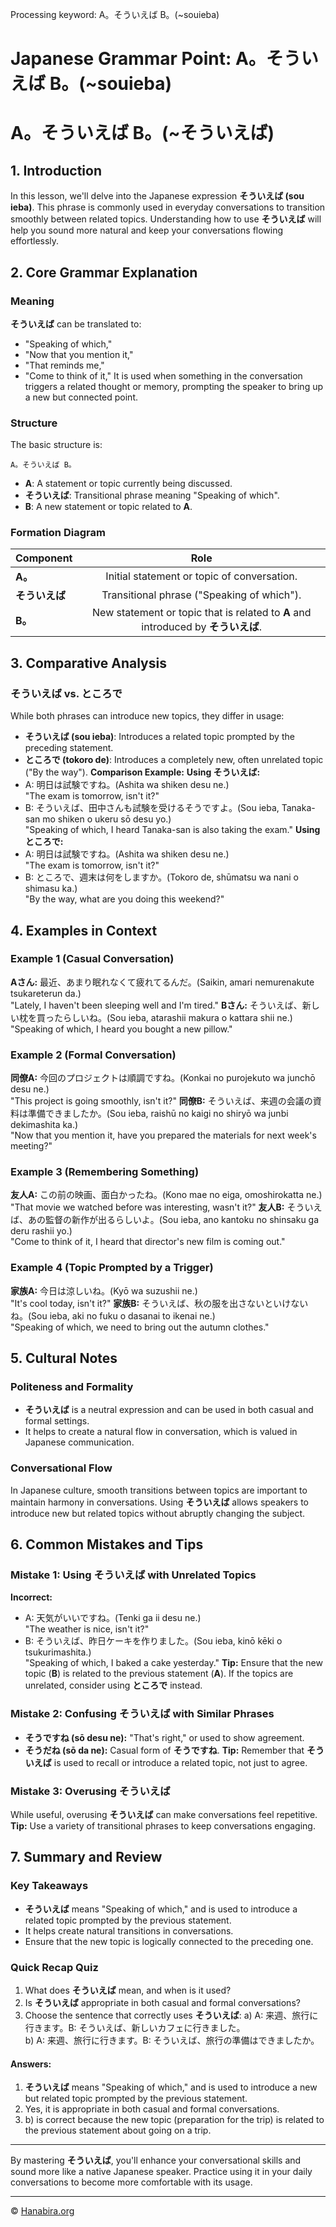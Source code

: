 Processing keyword: A。そういえば B。(~souieba)
# Japanese Grammar Point: A。そういえば B。(~souieba)
# A。そういえば B。(~そういえば)
## 1. Introduction
In this lesson, we'll delve into the Japanese expression **そういえば (sou ieba)**. This phrase is commonly used in everyday conversations to transition smoothly between related topics. Understanding how to use **そういえば** will help you sound more natural and keep your conversations flowing effortlessly.
## 2. Core Grammar Explanation
### Meaning
**そういえば** can be translated to:
- "Speaking of which,"
- "Now that you mention it,"
- "That reminds me,"
- "Come to think of it,"
It is used when something in the conversation triggers a related thought or memory, prompting the speaker to bring up a new but connected point.
### Structure
The basic structure is:
```plaintext
A。そういえば B。
```
- **A**: A statement or topic currently being discussed.
- **そういえば**: Transitional phrase meaning "Speaking of which".
- **B**: A new statement or topic related to **A**.
### Formation Diagram
| Component         |                               Role                               |
| ----------------- | :--------------------------------------------------------------: |
| **A。**           | Initial statement or topic of conversation.                      |
| **そういえば**    | Transitional phrase ("Speaking of which").                        |
| **B。**           | New statement or topic that is related to **A** and introduced by **そういえば**. |
## 3. Comparative Analysis
### そういえば vs. ところで
While both phrases can introduce new topics, they differ in usage:
- **そういえば (sou ieba)**: Introduces a related topic prompted by the preceding statement.
- **ところで (tokoro de)**: Introduces a completely new, often unrelated topic ("By the way").
**Comparison Example:**
**Using そういえば:**
- A: 明日は試験ですね。(Ashita wa shiken desu ne.)  
  "The exam is tomorrow, isn't it?"
- B: そういえば、田中さんも試験を受けるそうですよ。(Sou ieba, Tanaka-san mo shiken o ukeru sō desu yo.)  
  "Speaking of which, I heard Tanaka-san is also taking the exam."
**Using ところで:**
- A: 明日は試験ですね。(Ashita wa shiken desu ne.)  
  "The exam is tomorrow, isn't it?"
- B: ところで、週末は何をしますか。(Tokoro de, shūmatsu wa nani o shimasu ka.)  
  "By the way, what are you doing this weekend?"
## 4. Examples in Context
### Example 1 (Casual Conversation)
**Aさん:**
最近、あまり眠れなくて疲れてるんだ。(Saikin, amari nemurenakute tsukareterun da.)  
"Lately, I haven't been sleeping well and I'm tired."
**Bさん:**
そういえば、新しい枕を買ったらしいね。(Sou ieba, atarashii makura o kattara shii ne.)  
"Speaking of which, I heard you bought a new pillow."
### Example 2 (Formal Conversation)
**同僚A:**
今回のプロジェクトは順調ですね。(Konkai no purojekuto wa junchō desu ne.)  
"This project is going smoothly, isn't it?"
**同僚B:**
そういえば、来週の会議の資料は準備できましたか。(Sou ieba, raishū no kaigi no shiryō wa junbi dekimashita ka.)  
"Now that you mention it, have you prepared the materials for next week's meeting?"
### Example 3 (Remembering Something)
**友人A:**
この前の映画、面白かったね。(Kono mae no eiga, omoshirokatta ne.)  
"That movie we watched before was interesting, wasn't it?"
**友人B:**
そういえば、あの監督の新作が出るらしいよ。(Sou ieba, ano kantoku no shinsaku ga deru rashii yo.)  
"Come to think of it, I heard that director's new film is coming out."
### Example 4 (Topic Prompted by a Trigger)
**家族A:**
今日は涼しいね。(Kyō wa suzushii ne.)  
"It's cool today, isn't it?"
**家族B:**
そういえば、秋の服を出さないといけないね。(Sou ieba, aki no fuku o dasanai to ikenai ne.)  
"Speaking of which, we need to bring out the autumn clothes."
## 5. Cultural Notes
### Politeness and Formality
- **そういえば** is a neutral expression and can be used in both casual and formal settings.
- It helps to create a natural flow in conversation, which is valued in Japanese communication.
### Conversational Flow
In Japanese culture, smooth transitions between topics are important to maintain harmony in conversations. Using **そういえば** allows speakers to introduce new but related topics without abruptly changing the subject.
## 6. Common Mistakes and Tips
### Mistake 1: Using そういえば with Unrelated Topics
**Incorrect:**
- A: 天気がいいですね。(Tenki ga ii desu ne.)  
  "The weather is nice, isn't it?"
- B: そういえば、昨日ケーキを作りました。(Sou ieba, kinō kēki o tsukurimashita.)  
  "Speaking of which, I baked a cake yesterday."
**Tip:** Ensure that the new topic (**B**) is related to the previous statement (**A**). If the topics are unrelated, consider using **ところで** instead.
### Mistake 2: Confusing そういえば with Similar Phrases
- **そうですね (sō desu ne):** "That's right," or used to show agreement.
- **そうだね (sō da ne):** Casual form of **そうですね**.
**Tip:** Remember that **そういえば** is used to recall or introduce a related topic, not just to agree.
### Mistake 3: Overusing そういえば
While useful, overusing **そういえば** can make conversations feel repetitive.
**Tip:** Use a variety of transitional phrases to keep conversations engaging.
## 7. Summary and Review
### Key Takeaways
- **そういえば** means "Speaking of which," and is used to introduce a related topic prompted by the previous statement.
- It helps create natural transitions in conversations.
- Ensure that the new topic is logically connected to the preceding one.
### Quick Recap Quiz
1. What does **そういえば** mean, and when is it used?
2. Is **そういえば** appropriate in both casual and formal conversations?
3. Choose the sentence that correctly uses **そういえば**:
   a) A: 来週、旅行に行きます。B: そういえば、新しいカフェに行きました。  
   b) A: 来週、旅行に行きます。B: そういえば、旅行の準備はできましたか。
#### Answers:
1. **そういえば** means "Speaking of which," and is used to introduce a new but related topic prompted by the previous statement.
2. Yes, it is appropriate in both casual and formal conversations.
3. b) is correct because the new topic (preparation for the trip) is related to the previous statement about going on a trip.

---
By mastering **そういえば**, you'll enhance your conversational skills and sound more like a native Japanese speaker. Practice using it in your daily conversations to become more comfortable with its usage.


---

© [Hanabira.org](https://hanabira.org)
